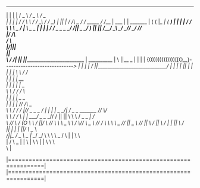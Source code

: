   ____   ____          ____              ___               ___
  |  |   |  |         /  _ \           _/ _ \            _/ _ \
  |  |   |  |        /  / \ \         / _/ \_\          / _/ \_)
  |  |___|  |      _/  /___\ \_      / /     _____     / /___
  |   ___   |     |  _______   |    ( (     |_   _|   (  ____)
  |  |   |  |    /  /       \  \     \ \_   _/  |      \ \_   _
  |  |   |  |  _/ _/         \_ \_    \_ \_/ _/||       \_ \_/ )
  |__|   |__| /__/             \__\     \___/ _//         \___/
                                            _/_/           
                                           |_/
          /\                          
         /  \                         
        |/||\|                        
         _||_                         
         \  /                            /|
    ______||______                       ||_______________________________
   |  __________  |        \             ||__                             \_
   | |          | |       {0))))))))))))[[O__}-----------------------------_>
   | |          | |        /             ||_______________________________/
   | |          | |                      ||
   | |          | |                      \|
   \ \          / /                   
    | |        | |             __       
    | |        | |            |  \_     
    \ \        / /          _/     \                                  
     | |      | |          _\_      \_                                   
     | |      | |       _//  /\       \_                                 
     \ \      / /      /  |/_/ \_  \_   \_                             __/
      | |    | |       \_  \_/| /    \_   \__     _______         /___/ \\/  
      \ \    / /         \   \| |            \___/   _   \__     _//     /
       ||    ||           \    \ \                / _       \_ _|       /   
       \\    //            \    \/                 (O    \    \  /     ||/
        \\  //              \  \ \        \_              \  \        _/
         \\//                \    \_        \                       //
          \/                  \ \   \        \          \_         //
          ||                   \_                         \       //
          ||                     \                               /
          ||                      \                  /      |   |
          ||                       \                   /        \
          ||                        |                    |_     |
         \||/                       \                 \__  \     \
        _/||\_                      /                    \_ \ _  |
         \__/                     _/           \     \     \   \  \_
         /  \                    |    |         \               \   \
                                 |    /    \              \_     |   |
                                  \   |             \       \      | |
                                   \  \                             \ \
                                                                     \ |

|================================================================|
|================================================================|
